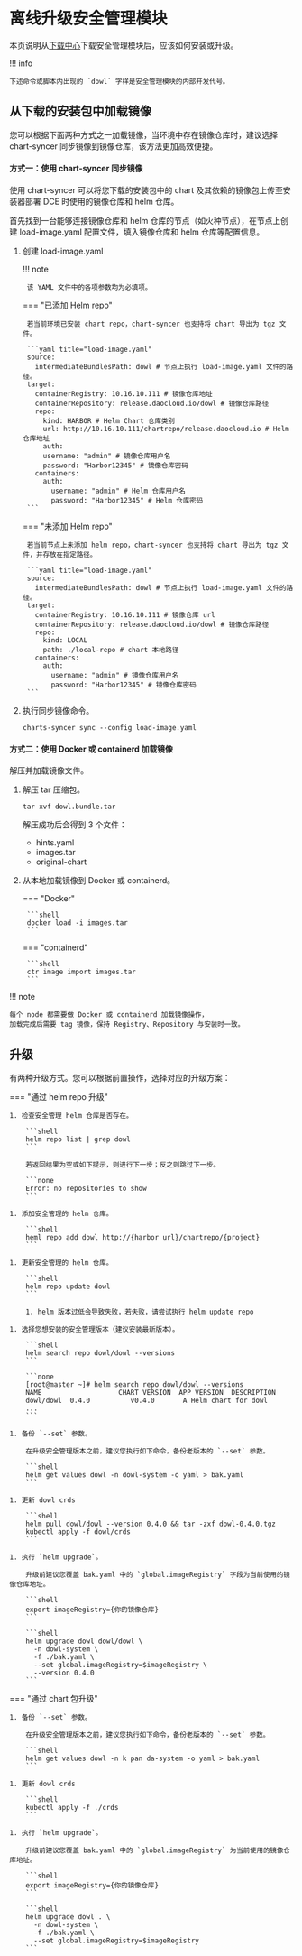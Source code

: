 # 离线升级安全管理模块

本页说明从[下载中心](../../../download/index.md)下载安全管理模块后，应该如何安装或升级。

!!! info

    下述命令或脚本内出现的 `dowl` 字样是安全管理模块的内部开发代号。

## 从下载的安装包中加载镜像

您可以根据下面两种方式之一加载镜像，当环境中存在镜像仓库时，建议选择 chart-syncer 同步镜像到镜像仓库，该方法更加高效便捷。

#### 方式一：使用 chart-syncer 同步镜像

使用 chart-syncer 可以将您下载的安装包中的 chart 及其依赖的镜像包上传至安装器部署 DCE 时使用的镜像仓库和 helm 仓库。

首先找到一台能够连接镜像仓库和 helm 仓库的节点（如火种节点），在节点上创建 load-image.yaml 配置文件，填入镜像仓库和 helm 仓库等配置信息。

1. 创建 load-image.yaml

    !!! note  

        该 YAML 文件中的各项参数均为必填项。
    === "已添加 Helm repo"

        若当前环境已安装 chart repo，chart-syncer 也支持将 chart 导出为 tgz 文件。

        ```yaml title="load-image.yaml"
        source:
          intermediateBundlesPath: dowl # 节点上执行 load-image.yaml 文件的路径。
        target:
          containerRegistry: 10.16.10.111 # 镜像仓库地址
          containerRepository: release.daocloud.io/dowl # 镜像仓库路径
          repo:
            kind: HARBOR # Helm Chart 仓库类别
            url: http://10.16.10.111/chartrepo/release.daocloud.io # Helm 仓库地址
            auth:
            username: "admin" # 镜像仓库用户名
            password: "Harbor12345" # 镜像仓库密码
          containers:
            auth:
              username: "admin" # Helm 仓库用户名
              password: "Harbor12345" # Helm 仓库密码
        ```

    === "未添加 Helm repo"

        若当前节点上未添加 helm repo，chart-syncer 也支持将 chart 导出为 tgz 文件，并存放在指定路径。

        ```yaml title="load-image.yaml"
        source:
          intermediateBundlesPath: dowl # 节点上执行 load-image.yaml 文件的路径。
        target:
          containerRegistry: 10.16.10.111 # 镜像仓库 url
          containerRepository: release.daocloud.io/dowl # 镜像仓库路径
          repo:
            kind: LOCAL
            path: ./local-repo # chart 本地路径
          containers:
            auth:
              username: "admin" # 镜像仓库用户名
              password: "Harbor12345" # 镜像仓库密码
        ```

1. 执行同步镜像命令。

    ```shell
    charts-syncer sync --config load-image.yaml
    ```

#### 方式二：使用 Docker 或 containerd 加载镜像

解压并加载镜像文件。

1. 解压 tar 压缩包。

    ```shell
    tar xvf dowl.bundle.tar
    ```

    解压成功后会得到 3 个文件：

    - hints.yaml
    - images.tar
    - original-chart

2. 从本地加载镜像到 Docker 或 containerd。

    === "Docker"

        ```shell
        docker load -i images.tar
        ```

    === "containerd"

        ```shell
        ctr image import images.tar
        ```

!!! note

    每个 node 都需要做 Docker 或 containerd 加载镜像操作，
    加载完成后需要 tag 镜像，保持 Registry、Repository 与安装时一致。

## 升级

有两种升级方式。您可以根据前置操作，选择对应的升级方案：

=== "通过 helm repo 升级"

    1. 检查安全管理 helm 仓库是否存在。

        ```shell
        helm repo list | grep dowl
        ```

        若返回结果为空或如下提示，则进行下一步；反之则跳过下一步。

        ```none
        Error: no repositories to show
        ```

    1. 添加安全管理的 helm 仓库。

        ```shell
        heml repo add dowl http://{harbor url}/chartrepo/{project}
        ```

    1. 更新安全管理的 helm 仓库。

        ```shell
        helm repo update dowl
        ```

        1. helm 版本过低会导致失败，若失败，请尝试执行 helm update repo

    1. 选择您想安装的安全管理版本（建议安装最新版本）。

        ```shell
        helm search repo dowl/dowl --versions
        ```

        ```none
        [root@master ~]# helm search repo dowl/dowl --versions
        NAME                   CHART VERSION  APP VERSION  DESCRIPTION
        dowl/dowl  0.4.0          v0.4.0       A Helm chart for dowl
        ...
        ```

    1. 备份 `--set` 参数。

        在升级安全管理版本之前，建议您执行如下命令，备份老版本的 `--set` 参数。

        ```shell
        helm get values dowl -n dowl-system -o yaml > bak.yaml
        ```

    1. 更新 dowl crds

        ```shell
        helm pull dowl/dowl --version 0.4.0 && tar -zxf dowl-0.4.0.tgz
        kubectl apply -f dowl/crds
        ```

    1. 执行 `helm upgrade`。

        升级前建议您覆盖 bak.yaml 中的 `global.imageRegistry` 字段为当前使用的镜像仓库地址。

        ```shell
        export imageRegistry={你的镜像仓库}
        ```

        ```shell
        helm upgrade dowl dowl/dowl \
          -n dowl-system \
          -f ./bak.yaml \
          --set global.imageRegistry=$imageRegistry \
          --version 0.4.0
        ```

=== "通过 chart 包升级"

    1. 备份 `--set` 参数。

        在升级安全管理版本之前，建议您执行如下命令，备份老版本的 `--set` 参数。

        ```shell
        helm get values dowl -n k pan da-system -o yaml > bak.yaml
        ```

    1. 更新 dowl crds

        ```shell
        kubectl apply -f ./crds
        ```

    1. 执行 `helm upgrade`。

        升级前建议您覆盖 bak.yaml 中的 `global.imageRegistry` 为当前使用的镜像仓库地址。

        ```shell
        export imageRegistry={你的镜像仓库}
        ```

        ```shell
        helm upgrade dowl . \
          -n dowl-system \
          -f ./bak.yaml \
          --set global.imageRegistry=$imageRegistry
        ```

